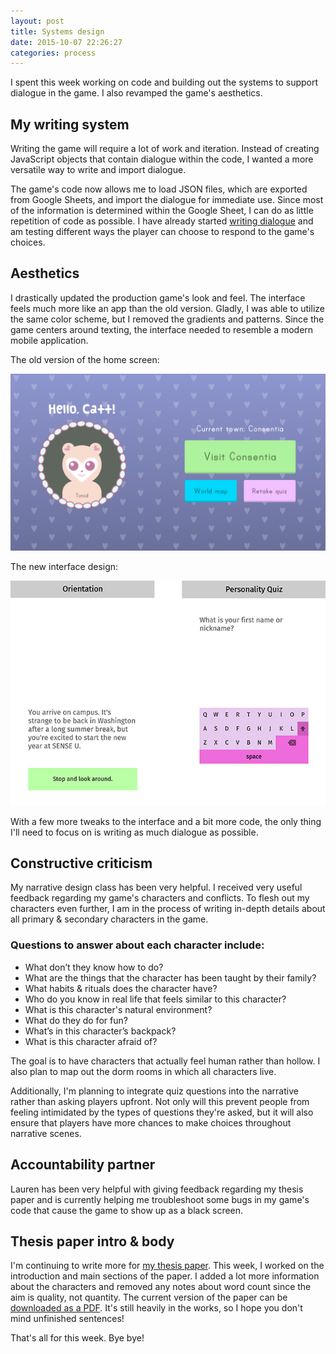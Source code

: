 ```yaml
---
layout: post
title: Systems design
date: 2015-10-07 22:26:27
categories: process
---
```


I spent this week working on code and building out the systems to support dialogue in the game. I also revamped the game's aesthetics.

## My writing system
Writing the game will require a lot of work and iteration. Instead of creating JavaScript objects that contain dialogue within the code, I wanted a more versatile way to write and import dialogue.

The game's code now allows me to load JSON files, which are exported from Google Sheets, and import the dialogue for immediate use. Since most of the information is determined within the Google Sheet, I can do as little repetition of code as possible. I have already started [writing dialogue](https://docs.google.com/spreadsheets/d/1ImZBpECHgRWr0kVnbZQuweu7LI0bBXjlRbs1xZoC1BA/edit?usp=sharing) and am testing different ways the player can choose to respond to the game's choices.

## Aesthetics
I drastically updated the production game's look and feel. The interface feels much more like an app than the old version. Gladly, I was able to utilize the same color scheme, but I removed the gradients and patterns. Since the game centers around texting, the interface needed to resemble a modern mobile application.

The old version of the home screen:

![](/assets/img/posts/20150420_home-page.png)

The new interface design:

![](/assets/img/posts/2015-10-07/game-screens.png)

With a few more tweaks to the interface and a bit more code, the only thing I'll need to focus on is writing as much dialogue as possible.

## Constructive criticism
My narrative design class has been very helpful. I received very useful feedback regarding my game's characters and conflicts. To flesh out my characters even further, I am in the process of writing in-depth details about all primary & secondary characters in the game.

### Questions to answer about each character include:

- What don’t they know how to do?
- What are the things that the character has been taught by their family?
- What habits & rituals does the character have?
- Who do you know in real life that feels similar to this character?
- What is this character's natural environment?
- What do they do for fun?
- What’s in this character’s backpack?
- What is this character afraid of?

The goal is to have characters that actually feel human rather than hollow. I also plan to map out the dorm rooms in which all characters live.

Additionally, I'm planning to integrate quiz questions into the narrative rather than asking players upfront. Not only will this prevent people from feeling intimidated by the types of questions they're asked, but it will also ensure that players have more chances to make choices throughout narrative scenes.

## Accountability partner
Lauren has been very helpful with giving feedback regarding my thesis paper and is currently helping me troubleshoot some bugs in my game's code that cause the game to show up as a black screen.

## Thesis paper intro & body
I'm continuing to write more for [my thesis paper](https://docs.google.com/document/d/1-8sv6ksHTsq8KLUZij2Z1yXVq1lIUNIEK2wlBo1FGBM/edit?usp=sharing). This week, I worked on the introduction and main sections of the paper. I added a lot more information about the characters and removed any notes about word count since the aim is quality, not quantity. The current version of the paper can be [downloaded as a PDF](/assets/docs/CattSmall_ThesisIntroductionBody%23_2015-10-07.pdf). It's still heavily in the works, so I hope you don't mind unfinished sentences!

That's all for this week. Bye bye!
